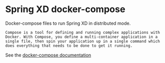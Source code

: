 # Spring XD docker-compose

Docker-compose files to run Spring XD in distributed mode.

	Compose is a tool for defining and running complex applications with Docker. With Compose, you define a multi-container application in a single file, then spin your application up in a single command which does everything that needs to be done to get it running.

See the [docker-compose documentation](https://docs.docker.com/compose)